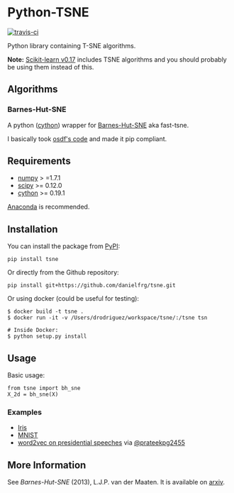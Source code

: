 Python-TSNE
===========

[![travis-ci](https://api.travis-ci.org/danielfrg/tsne.svg)](https://travis-ci.org/danielfrg/tsne)

Python library containing T-SNE algorithms.

**Note:** [Scikit-learn v0.17](http://scikit-learn.org/stable/whats_new.html#version-0-17)
includes TSNE algorithms and you should probably be using them instead of this.

Algorithms
----------

### Barnes-Hut-SNE

A python ([cython](http://www.cython.org)) wrapper for [Barnes-Hut-SNE](http://homepage.tudelft.nl/19j49/t-SNE.html) aka fast-tsne.

I basically took [osdf's code](https://github.com/osdf/py_bh_tsne) and made it pip compliant.

Requirements
------------

* [numpy](numpy.scipy.org) > =1.7.1
* [scipy](http://www.scipy.org/) >= 0.12.0
* [cython](cython.org) >= 0.19.1

[Anaconda](http://continuum.io/downloads) is recommended.

Installation
------------

You can install the package from [PyPI](https://pypi.python.org/pypi):

```
pip install tsne
```

Or directly from the Github repository:

```
pip install git+https://github.com/danielfrg/tsne.git
```

Or using docker (could be useful for testing):

```
$ docker build -t tsne .
$ docker run -it -v /Users/drodriguez/workspace/tsne/:/tsne tsn

# Inside Docker:
$ python setup.py install
```

Usage
-----

Basic usage:

```
from tsne import bh_sne
X_2d = bh_sne(X)
```

### Examples

* [Iris](http://nbviewer.ipython.org/urls/raw.github.com/danielfrg/py_tsne/master/examples/iris.ipynb)
* [MNIST](http://nbviewer.ipython.org/urls/raw.github.com/danielfrg/py_tsne/master/examples/mnist.ipynb)
* [word2vec on presidential speeches](https://github.com/prateekpg2455/U.S-Presidential-Speeches) via [@prateekpg2455](https://github.com/prateekpg2455)

More Information
----------------

See *Barnes-Hut-SNE* (2013), L.J.P. van der Maaten. It is available on [arxiv](http://arxiv.org/abs/1301.3342).
